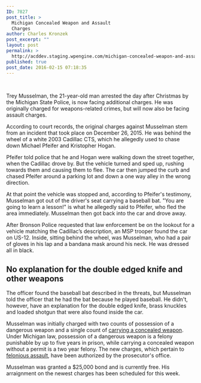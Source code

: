 ```yaml
---
ID: 7827
post_title: >
  Michigan Concealed Weapon and Assault
  Charges
author: Charles Kronzek
post_excerpt: ""
layout: post
permalink: >
  http://acddev.staging.wpengine.com/michigan-concealed-weapon-and-assault-charges.html
published: true
post_date: 2016-02-15 07:18:35
---
```

&nbsp;

<span style="font-weight: 400;">Trey Musselman, the 21-year-old man arrested the day after Christmas by the Michigan State Police, is now facing additional charges. He was originally charged for weapons-related crimes, but will now also be facing assault charges.</span><!--more-->

According to court records, the original charges against Musselman stem from an incident that took place on December 26, 2015. He was behind the wheel of a white 2003 Cadillac CTS, which he allegedly used to chase down Michael Pfeifer and Kristopher Hogan.

<span style="font-weight: 400;">Pfeifer told police that he and Hogan were walking down the street together, when the Cadillac drove by. But the vehicle turned and sped up, rushing towards them and causing them to flee. The car then jumped the curb and chased Pfeifer around a parking lot and down a one way alley in the wrong direction.</span>

<span style="font-weight: 400;">At that point the vehicle was stopped and, according to Pfeifer's testimony, Musselman got out of the driver's seat carrying a baseball bat. "You are going to learn a lesson!" is what he allegedly said to Pfeifer, who fled the area immediately. Musselman then got back into the car and drove away.</span>

<span style="font-weight: 400;">After Bronson Police requested that law enforcement be on the lookout for a vehicle matching the Cadillac’s description, an MSP trooper found the car on US-12. Inside, sitting behind the wheel, was Musselman, who had a pair of gloves in his lap and a bandana mask around his neck. He was dressed all in black.</span>


<h2>No explanation for the double edged knife and other weapons</h2>

<span style="font-weight: 400;">The officer found the baseball bat described in the threats, but Musselman told the officer that he had the bat because he played baseball. He didn't, however, have an explanation for the double edged knife, brass knuckles and loaded shotgun that were also found inside the car.</span>

<span style="font-weight: 400;">Musselman was initially charged with two counts of possession of a dangerous weapon and a single count of <a href="http://acddev.staging.wpengine.com/carrying-concealed-weapon-michigan-firearm-attorneys.html" target="_blank">carrying a concealed weapon</a>. Under Michigan law, possession of a dangerous weapon is a felony punishable by up to five years in prison, while carrying a concealed weapon without a permit is a two year felony. The new charges, which pertain to <a href="http://acddev.staging.wpengine.com/michigan-felonious-assault-attorneys-defense-lawyers.html" target="_blank">felonious assault</a>, have been authorized by the prosecutor's office.</span>

<span style="font-weight: 400;">Musselman was granted a $25,000 bond and is currently free. His arraignment on the newest charges has been scheduled for this week.</span>